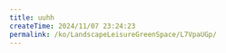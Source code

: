 ```yaml
---
title: uuhh
createTime: 2024/11/07 23:24:23
permalink: /ko/LandscapeLeisureGreenSpace/L7VpaUGp/
---
```

